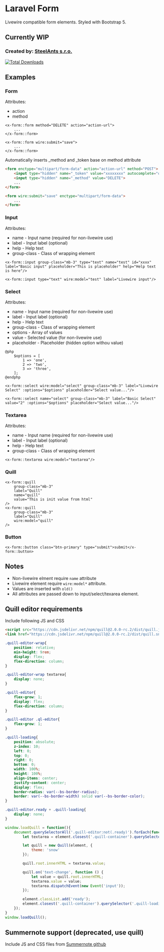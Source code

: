 # Laravel Form

Livewire compatible form elements. Styled with Bootstrap 5.

## Currently WIP

### Created by: [SteelAnts s.r.o.](https://www.steelants.cz/)

[![Total Downloads](https://img.shields.io/packagist/dt/steelants/form.svg?style=flat-square)](https://packagist.org/packages/steelants/form)


## Examples

### Form
Attributes:
- action
- method
```blade
<x-form::form method="DELETE" action="action-url">
    ...
</x-form::form>    

<x-form::form wire:submit="save">
    ...
</x-form::form>   
```
Automatically inserts _method and _token base on method attribute
```html
<form enctype="multipart/form-data" action="action-url" method="POST">
    <input type="hidden" name="_token" value="xxxxxxxx" autocomplete="off">    
    <input type="hidden" name="_method" value="DELETE">
    ...
</form>

<form wire:submit="save" enctype="multipart/form-data">
    ...
</form>
```

### Input
Attributes:
- name - Input name (required for non-livewire use)
- label - Input label (optional) 
- help - Help text
- group-class - Class of wrapping element
```blade
<x-form::input group-class="mb-3" type="text" name="test" id="xxxx" label="Basic input" placeholder="This is placeholder" help="Help text is here"/>

<x-form::input type="text" wire:model="test" label="Livewire input"/>
```

### Select
Attributes:
- name - Input name (required for non-livewire use)
- label - Input label (optional) 
- help - Help text
- group-class - Class of wrapping element
- options - Array of values
- value - Selected value (for non-livewire use)
- placeholder - Placeholder (hidden option withou value)
```blade
@php
    $options = [
        1 => 'one',
        2 => 'two',
        3 => 'three',
    ];
@endphp

<x-form::select wire:model="select" group-class="mb-3" label="Livewire Select" :options="$options" placeholder="Select value..."/>

<x-form::select name="select" group-class="mb-3" label="Basic Select" value="2" :options="$options" placeholder="Select value..."/>

```

### Textarea
Attributes:
- name - Input name (required for non-livewire use)
- label - Input label (optional) 
- help - Help text
- group-class - Class of wrapping element
```blade
<x-form::textarea wire:model="textarea"/>
```

### Quill
```
<x-form::quill
    group-class="mb-3"
    label="Quill"
    name="quill"
    value="This is init value from html"
/>
<x-form::quill 
    group-class="mb-3"
    label="Quill" 
    wire:model="quill" 
/>
```

### Button
```
<x-form::button class="btn-primary" type="submit">submit</x-form::button>
```

## Notes
- Non-livewire elment require `name` attribute
- Livewire element require `wire:model*` attribute. 
- Values are inserted with `old()`
- All attributes are passed down to input/select/texarea element. 

## Quill editor requirements
Include following JS and CSS
```html
<script src="https://cdn.jsdelivr.net/npm/quill@2.0.0-rc.2/dist/quill.js"></script>
<link href="https://cdn.jsdelivr.net/npm/quill@2.0.0-rc.2/dist/quill.snow.css" rel="stylesheet">
```

```css
.quill-editor-wrap{
    position: relative;
    min-height: 9rem;
    display: flex;
    flex-direction: column;
}

.quill-editor-wrap textarea{
    display: none;
}

.quill-editor{
    flex-grow: 1;
    display: flex;
    flex-direction: column;
}

.quill-editor .ql-editor{
    flex-grow: 1;
}

.quill-loading{
    position: absolute;
    z-index: 10;
    left: 0;
    top: 0;
    right: 0;
    bottom: 0;
    width: 100%;
    height: 100%;
    align-items: center;
    justify-content: center;
    display: flex;
    border-radius: var(--bs-border-radius);
    border: var(--bs-border-width) solid var(--bs-border-color);
}

.quill-editor.ready + .quill-loading{
    display: none;
}
```

```js
window.loadQuill = function(){
    document.querySelectorAll('.quill-editor:not(.ready)').forEach(function(element){
        let textarea = element.closest('.quill-container').querySelector('.quill-textarea');

        let quill = new Quill(element, {
            theme: 'snow'
        });

        quill.root.innerHTML = textarea.value;

        quill.on('text-change', function () {
            let value = quill.root.innerHTML;
            textarea.value = value;
            textarea.dispatchEvent(new Event('input'));
        });

        element.classList.add('ready');
        element.closest('.quill-container').querySelector('.quill-loading').remove();
    });
}
window.loadQuill();
```

## Summernote support (deprecated, use quill)
Include JS and CSS files from [Summernote github](https://github.com/summernote/summernote/)

